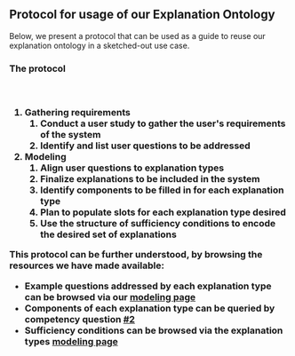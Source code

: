 <h2>Protocol for usage of our Explanation Ontology</h2>
Below, we present a protocol that can be used as a guide to reuse our explanation ontology in a sketched-out use case.

<h3>The protocol<h3><br/>
<ol>
<li><strong>Gathering requirements</strong>
<ol>
   <li>Conduct a user study to gather the user's <strong>requirements</strong> of the system</li>
    <li>Identify and list <strong>user questions</strong> to be addressed</li>
    <!--% \item Query our explanation ontology using Q2 of our competency questions, to see examples of questions addressed by explanation types we support-->
</ol></li>
 <li><strong>Modeling</strong>
    <ol>
       <li>Align <strong>user questions</strong> to explanation types</li>
    <li>Finalize <strong>explanations</strong> to be included in the system</li>
   <li>Identify <strong>components</strong> to be filled in for each explanation type</li>
    <li>Plan to populate <strong>slots for each explanation type</strong> desired</li>
       <li>Use the <strong>structure of sufficiency conditions</strong> to encode the desired set of explanations</li>
    </ol>
</ol>
   
   This protocol can be further understood, by browsing the resources we have made available:
   <ul>
   <li>Example questions addressed by each explanation type can be browsed via our <a href="/modeling">modeling page</a></li>
   <li>Components of each explanation type can be queried by competency question <a href="/competencyquestions/#question2">#2</a></li>
   <li>Sufficiency conditions can be browsed via the explanation types <a href="/modeling">modeling page</a></li>
   </ul>

